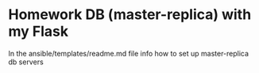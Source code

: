 # Homework DB (master-replica) with my Flask


In the ansible/templates/readme.md file info how to set up master-replica db servers
